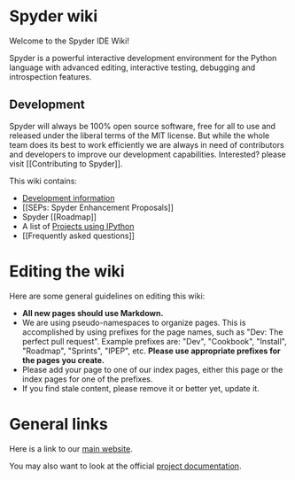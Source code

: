 # Spyder wiki

Welcome to the Spyder IDE Wiki!

Spyder is a powerful interactive development environment for the Python language with advanced editing, interactive testing, debugging and introspection features.

## Development

Spyder will always be 100% open source software, free for all to use and released under the liberal terms of the MIT license. But while the whole team does its best to work efficiently we are always in need of contributors and developers to improve our development capabilities. Interested? please visit [[Contributing to Spyder]].

This wiki contains:

* [Development information](wiki/Dev:-Index)
* [[SEPs: Spyder Enhancement Proposals]]
* Spyder [[Roadmap]]
* A list of [Projects using IPython](wiki/Projects-using-Spyder)
* [[Frequently asked questions]]

# Editing the wiki

Here are some general guidelines on editing this wiki:

* **All new pages should use Markdown.**
* We are using pseudo-namespaces to organize pages.  This is accomplished by using prefixes for the page names, such as "Dev: The perfect pull request". Example prefixes are: "Dev", "Cookbook", "Install", "Roadmap", "Sprints", "IPEP", etc. **Please use appropriate prefixes for the pages you create.**
* Please add your page to one of our index pages, either this page or the index pages for one of the prefixes.
* If you find stale content, please remove it or better yet, update it.

# General links

Here is a link to our [main website](http://spyder-ide.org).

You may also want to look at the official [project documentation](http://ipython.org/documentation.html).